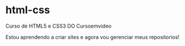 # html-css

Curso de HTML5 e CSS3 DO Cursoemvideo

Estou aprendendo a criar sites e agora vou gerenciar meus repositorios!

